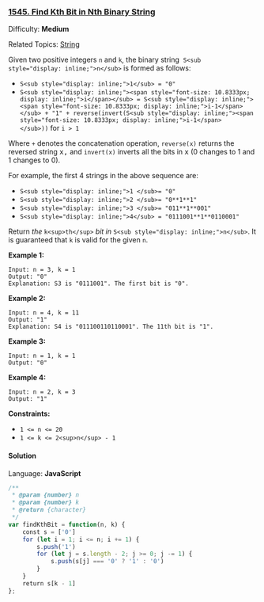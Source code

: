 ### [1545\. Find Kth Bit in Nth Binary String](https://leetcode.com/problems/find-kth-bit-in-nth-binary-string/)

Difficulty: **Medium**  

Related Topics: [String](https://leetcode.com/tag/string/)


Given two positive integers `n` and `k`, the binary string  `S<sub style="display: inline;">n</sub>` is formed as follows:

*   `S<sub style="display: inline;">1</sub> = "0"`
*   `S<sub style="display: inline;"><span style="font-size: 10.8333px; display: inline;">i</span></sub> = S<sub style="display: inline;"><span style="font-size: 10.8333px; display: inline;">i-1</span></sub> + "1" + reverse(invert(S<sub style="display: inline;"><span style="font-size: 10.8333px; display: inline;">i-1</span></sub>))` for `i > 1`

Where `+` denotes the concatenation operation, `reverse(x)` returns the reversed string <font face="monospace" style="display: inline;">x,</font> and `invert(x)` inverts all the bits in <font face="monospace" style="display: inline;">x</font> (0 changes to 1 and 1 changes to 0).

For example, the first 4 strings in the above sequence are:

*   `S<sub style="display: inline;">1 </sub>= "0"`
*   `S<sub style="display: inline;">2 </sub>= "0**1**1"`
*   `S<sub style="display: inline;">3 </sub>= "011**1**001"`
*   `S<sub style="display: inline;">4</sub> = "0111001**1**0110001"`

Return _the_ `k<sup>th</sup>` _bit_ _in_ `S<sub style="display: inline;">n</sub>`. It is guaranteed that `k` is valid for the given `n`.

**Example 1:**

```
Input: n = 3, k = 1
Output: "0"
Explanation: S3 is "0111001". The first bit is "0".
```

**Example 2:**

```
Input: n = 4, k = 11
Output: "1"
Explanation: S4 is "011100110110001". The 11th bit is "1".
```

**Example 3:**

```
Input: n = 1, k = 1
Output: "0"
```

**Example 4:**

```
Input: n = 2, k = 3
Output: "1"
```

**Constraints:**

*   `1 <= n <= 20`
*   `1 <= k <= 2<sup>n</sup> - 1`


#### Solution

Language: **JavaScript**

```javascript
/**
 * @param {number} n
 * @param {number} k
 * @return {character}
 */
var findKthBit = function(n, k) {
    const s = ['0']
    for (let i = 1; i <= n; i += 1) {
        s.push('1')
        for (let j = s.length - 2; j >= 0; j -= 1) {
            s.push(s[j] === '0' ? '1' : '0')
        }
    }
    return s[k - 1]
};
```